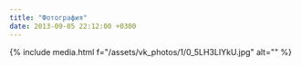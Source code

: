 ```yaml
---
title: "Фотография"
date: 2013-09-05 22:12:00 +0300
---
```



{% include media.html f="/assets/vk_photos/1/0_5LH3LIYkU.jpg" alt="" %}

